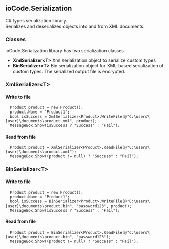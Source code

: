 ## ioCode.Serialization

C# types serialization library.<br />
Serializes and deserializes objects into and from XML documents.

### Classes

ioCode.Serialization library has two serialization classes<br />
- **XmlSerializer\<T\>** Xml serialization object to serialize custom types<br />
- **BinSerializer\<T\>** Bin serialization object for XML-based serialization of custom types. The serialized output file is encrypted.

### XmlSerializer\<T\>

#### Write to file
```
  Product product = new Product();
  product.Name = "Product1";
  bool isSuccess = XmlSerializer<Product>.WriteFile(@"C:\users\[user]\documents\product.xml", product);
  MessageBox.Show(isSuccess ? "Success" : "Fail");
```
#### Read from file
```
  Product product = XmlSerializer<Product>.ReadFile(@"C:\users\[user]\documents\product.xml");
  MessageBox.Show((product != null) ? "Success" : "Fail");
```
  
### BinSerializer\<T\>

#### Write to file
```
  Product product = new Product();
  product.Name = "Product1";
  bool isSuccess = BinSerializer<Product>.WriteFile(@"C:\users\[user]\documents\product.bin", "password123", product);
  MessageBox.Show(isSuccess ? "Success" : "Fail");
```
#### Read from file
```
  Product product = BinSerializer<Product>.ReadFile(@"C:\users\[user]\documents\product.bin", "password123");
  MessageBox.Show((product != null) ? "Success" : "Fail");
```
